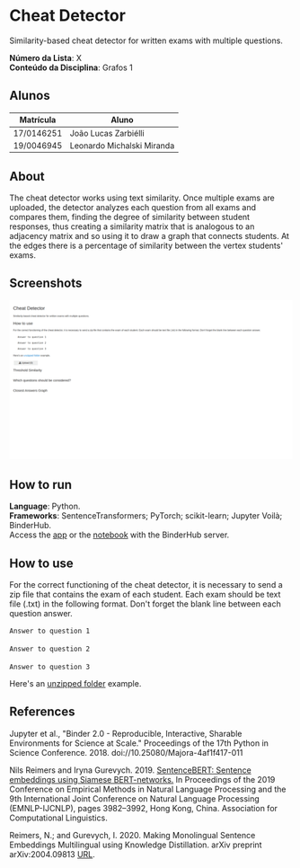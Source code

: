 # Cheat Detector
Similarity-based cheat detector for written exams with multiple questions.

**Número da Lista**: X<br>
**Conteúdo da Disciplina**: Grafos 1<br>

## Alunos
|Matrícula | Aluno |
| -- | -- |
| 17/0146251  |  João Lucas Zarbiélli |
| 19/0046945  |  Leonardo Michalski Miranda |

## About
The cheat detector works using text similarity. Once multiple exams are uploaded, the detector analyzes each question from all exams and compares them, finding the degree of similarity between student responses, thus creating a similarity matrix that is analogous to an adjacency matrix and so using it to draw a graph that connects students. At the edges there is a percentage of similarity between the vertex students' exams.


## Screenshots
![Cheat Detector App Gif](cheat_detector_app_gif.gif)


## How to run
**Language**: Python.<br>
**Frameworks**: SentenceTransformers; PyTorch; scikit-learn; Jupyter Voilà; BinderHub.<br>
Access the [app](https://mybinder.org/v2/gh/projeto-de-algoritmos/Grafos1_Joao_Lucas_Leonardo_Miranda/main?urlpath=%2Fvoila%2Frender%2Fdetector_de_cola.ipynb) or the [notebook](https://mybinder.org/v2/gh/projeto-de-algoritmos/Grafos1_Joao_Lucas_Leonardo_Miranda/main?filepath=detector_de_cola.ipynb) with the BinderHub server.

## How to use
For the correct functioning of the cheat detector, it is necessary to send a zip file that contains the exam of each student. Each exam should be text file (.txt) in the following format. Don't forget the blank line between each question answer.

```
Answer to question 1

Answer to question 2

Answer to question 3
```

Here's an [unzipped folder](https://github.com/projeto-de-algoritmos/Grafo1_Joao_Lucas_Leonardo_Miranda/blob/main/mock_data/prova_1) example.


## References

Jupyter et al., "Binder 2.0 - Reproducible, Interactive, Sharable
Environments for Science at Scale." Proceedings of the 17th Python
in Science Conference. 2018. doi://10.25080/Majora-4af1f417-011

Nils Reimers and Iryna Gurevych. 2019. [SentenceBERT: Sentence
embeddings using Siamese BERT-networks.](http://arxiv.org/abs/1908.10084)
In Proceedings of the 2019 Conference on Empirical Methods in Natural
Language Processing and the 9th International Joint Conference on Natural
Language Processing (EMNLP-IJCNLP), pages 3982–3992, Hong Kong, China.
Association for Computational Linguistics.

Reimers, N.; and Gurevych, I. 2020. Making Monolingual Sentence Embeddings
Multilingual using Knowledge Distillation. arXiv preprint arXiv:2004.09813
[URL](http://arxiv.org/abs/2004.09813).
